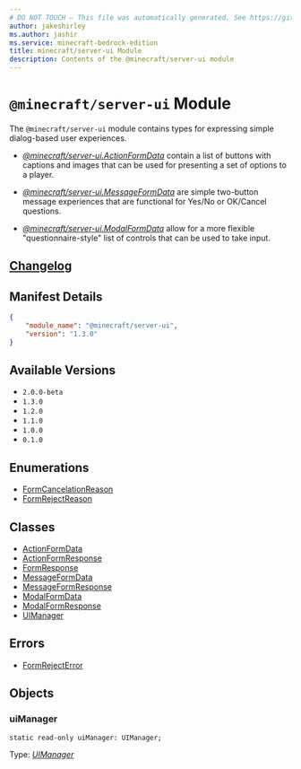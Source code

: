 ```yaml
---
# DO NOT TOUCH — This file was automatically generated. See https://github.com/mojang/minecraftapidocsgenerator to modify descriptions, examples, etc.
author: jakeshirley
ms.author: jashir
ms.service: minecraft-bedrock-edition
title: minecraft/server-ui Module
description: Contents of the @minecraft/server-ui module
---
```

# `@minecraft/server-ui` Module

The `@minecraft/server-ui` module contains types for expressing simple dialog-based user experiences.



  * [*@minecraft/server-ui.ActionFormData*](../../minecraft/server-ui/ActionFormData.md) contain a list of buttons with captions and images that can be used for presenting a set of options to a player.

  * [*@minecraft/server-ui.MessageFormData*](../../minecraft/server-ui/MessageFormData.md) are simple two-button message experiences that are functional for Yes/No or OK/Cancel questions.

  * [*@minecraft/server-ui.ModalFormData*](../../minecraft/server-ui/ModalFormData.md) allow for a more flexible "questionnaire-style" list of controls that can be used to take input.

## [Changelog](changelog.md)

## Manifest Details
```json
{
    "module_name": "@minecraft/server-ui",
    "version": "1.3.0"
}
```

## Available Versions
- `2.0.0-beta`
- `1.3.0`
- `1.2.0`
- `1.1.0`
- `1.0.0`
- `0.1.0`

## Enumerations
- [FormCancelationReason](FormCancelationReason.md)
- [FormRejectReason](FormRejectReason.md)

## Classes
- [ActionFormData](ActionFormData.md)
- [ActionFormResponse](ActionFormResponse.md)
- [FormResponse](FormResponse.md)
- [MessageFormData](MessageFormData.md)
- [MessageFormResponse](MessageFormResponse.md)
- [ModalFormData](ModalFormData.md)
- [ModalFormResponse](ModalFormResponse.md)
- [UIManager](UIManager.md)

## Errors
- [FormRejectError](FormRejectError.md)

## Objects
  
### **uiManager**
`static read-only uiManager: UIManager;`

Type: [*UIManager*](UIManager.md)
